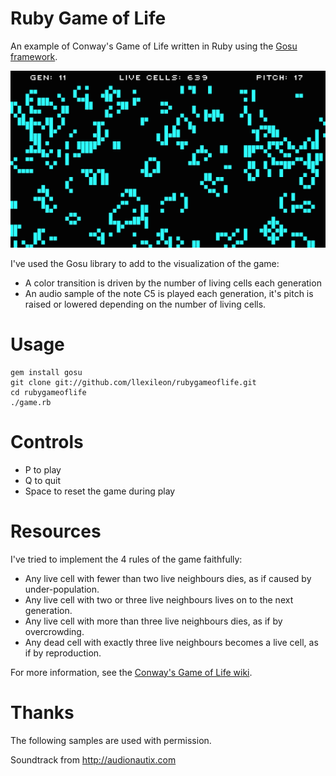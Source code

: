 
# Ruby Game of Life

An example of Conway's Game of Life written in Ruby using the [Gosu framework](http://code.google.com/p/gosu/).

![Screenshot](https://raw.githubusercontent.com/llexileon/rubygameoflife/master/assets/screen1.png)

I've used the Gosu library to add to the visualization of the game:

* A color transition is driven by the number of living cells each generation
* An audio sample of the note C5 is played each generation, it's pitch is raised or lowered depending on the number of living cells.

# Usage

    gem install gosu
    git clone git://github.com/llexileon/rubygameoflife.git
    cd rubygameoflife
    ./game.rb

# Controls

* P to play
* Q to quit
* Space to reset the game during play


# Resources

I've tried to implement the 4 rules of the game faithfully:

* Any live cell with fewer than two live neighbours dies, as if caused by under-population.
* Any live cell with two or three live neighbours lives on to the next generation.
* Any live cell with more than three live neighbours dies, as if by overcrowding.
* Any dead cell with exactly three live neighbours becomes a live cell, as if by reproduction.

For more information, see the [Conway's Game of Life wiki](http://en.wikipedia.org/wiki/Conway's_Game_of_Life).

# Thanks

The following samples are used with permission.

Soundtrack from http://audionautix.com